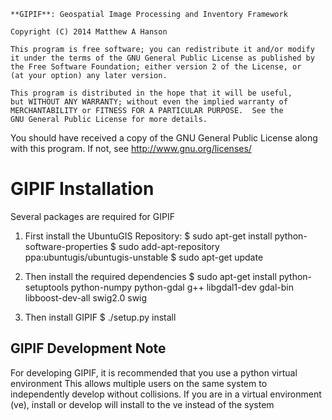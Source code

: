 
    **GIPIF**: Geospatial Image Processing and Inventory Framework

    Copyright (C) 2014 Matthew A Hanson

    This program is free software; you can redistribute it and/or modify
    it under the terms of the GNU General Public License as published by
    the Free Software Foundation; either version 2 of the License, or
    (at your option) any later version.

    This program is distributed in the hope that it will be useful,
    but WITHOUT ANY WARRANTY; without even the implied warranty of
    MERCHANTABILITY or FITNESS FOR A PARTICULAR PURPOSE.  See the
    GNU General Public License for more details.

   You should have received a copy of the GNU General Public License
   along with this program. If not, see <http://www.gnu.org/licenses/>

# GIPIF Installation

Several packages are required for GIPIF

1) First install the UbuntuGIS Repository:
$ sudo apt-get install python-software-properties
$ sudo add-apt-repository ppa:ubuntugis/ubuntugis-unstable
$ sudo apt-get update

2) Then install the required dependencies
$ sudo apt-get install python-setuptools python-numpy python-gdal g++ libgdal1-dev gdal-bin libboost-dev-all swig2.0 swig

3) Then install GIPIF
$ ./setup.py install


## GIPIF Development Note

For developing GIPIF, it is recommended that you use a python virtual environment 
This allows multiple users on the same system to independently develop without 
collisions. If you are in a virtual environment (ve), install or develop will install
to the ve instead of the system
